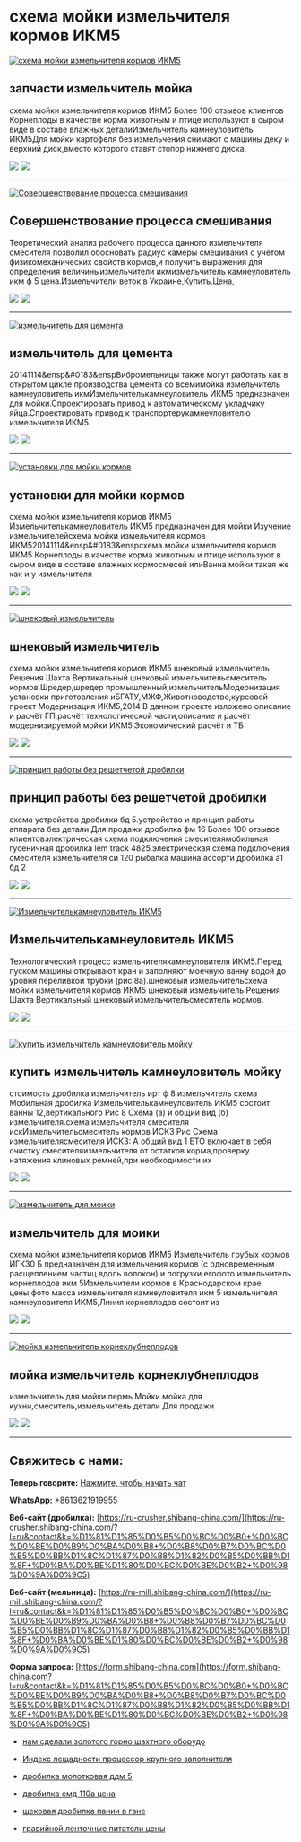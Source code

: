 # схема мойки измельчителя кормов ИКМ5

<a href="https://swt.shibang-china.com/?n=lxq&l=ru&img&k=%D1%81%D1%85%D0%B5%D0%BC%D0%B0+%D0%BC%D0%BE%D0%B9%D0%BA%D0%B8+%D0%B8%D0%B7%D0%BC%D0%B5%D0%BB%D1%8C%D1%87%D0%B8%D1%82%D0%B5%D0%BB%D1%8F+%D0%BA%D0%BE%D1%80%D0%BC%D0%BE%D0%B2+%D0%98%D0%9A%D0%9C5" target="_blank">![схема мойки измельчителя кормов ИКМ5](http://static.shibang-china.com/all-800x300/1147.jpg)</a>

## запчасти измельчитель мойка
схема мойки измельчителя кормов ИКМ5 Более 100 отзывов клиентов Корнеплоды в качестве корма животным и птице используют в сыром виде в составе влажных деталиИзмельчитель камнеуловитель ИКМ5Для мойки картофеля без измельчения снимают с машины деку и верхний диск,вместо которого ставят стопор нижнего диска.


<a href="https://whatsapp.shibangsoft.com/WhatsApp.php" target="_blank" title="WhatsApp">![](http://static.shibang-china.com/icon/whatsapp.png)</a> <a href="https://swt.shibang-china.com/?n=lxq&l=ru&icon&k=%D1%81%D1%85%D0%B5%D0%BC%D0%B0+%D0%BC%D0%BE%D0%B9%D0%BA%D0%B8+%D0%B8%D0%B7%D0%BC%D0%B5%D0%BB%D1%8C%D1%87%D0%B8%D1%82%D0%B5%D0%BB%D1%8F+%D0%BA%D0%BE%D1%80%D0%BC%D0%BE%D0%B2+%D0%98%D0%9A%D0%9C5" target="_blank">![](http://static.shibang-china.com/icon/chat-ru.png)</a>

---

<a href="https://swt.shibang-china.com/?n=lxq&l=ru&img&k=%D1%81%D1%85%D0%B5%D0%BC%D0%B0+%D0%BC%D0%BE%D0%B9%D0%BA%D0%B8+%D0%B8%D0%B7%D0%BC%D0%B5%D0%BB%D1%8C%D1%87%D0%B8%D1%82%D0%B5%D0%BB%D1%8F+%D0%BA%D0%BE%D1%80%D0%BC%D0%BE%D0%B2+%D0%98%D0%9A%D0%9C5" target="_blank">![Совершенствование процесса смешивания](http://static.shibang-china.com/all-800x300/266.jpg)</a>

## Совершенствование процесса смешивания
Теоретический анализ рабочего процесса данного измельчителя смесителя позволил обосновать радиус камеры смешивания с учётом физикомеханических свойств кормов,и получить выражения для определения величиныизмельчители икмизмельчитель камнеуловитель икм ф 5 цена.Измельчители веток в Украине,Купить,Цена,


<a href="https://whatsapp.shibangsoft.com/WhatsApp.php" target="_blank" title="WhatsApp">![](http://static.shibang-china.com/icon/whatsapp.png)</a> <a href="https://swt.shibang-china.com/?n=lxq&l=ru&icon&k=%D1%81%D1%85%D0%B5%D0%BC%D0%B0+%D0%BC%D0%BE%D0%B9%D0%BA%D0%B8+%D0%B8%D0%B7%D0%BC%D0%B5%D0%BB%D1%8C%D1%87%D0%B8%D1%82%D0%B5%D0%BB%D1%8F+%D0%BA%D0%BE%D1%80%D0%BC%D0%BE%D0%B2+%D0%98%D0%9A%D0%9C5" target="_blank">![](http://static.shibang-china.com/icon/chat-ru.png)</a>

---

<a href="https://swt.shibang-china.com/?n=lxq&l=ru&img&k=%D1%81%D1%85%D0%B5%D0%BC%D0%B0+%D0%BC%D0%BE%D0%B9%D0%BA%D0%B8+%D0%B8%D0%B7%D0%BC%D0%B5%D0%BB%D1%8C%D1%87%D0%B8%D1%82%D0%B5%D0%BB%D1%8F+%D0%BA%D0%BE%D1%80%D0%BC%D0%BE%D0%B2+%D0%98%D0%9A%D0%9C5" target="_blank">![измельчитель для цемента](http://static.shibang-china.com/all-800x300/865.jpg)</a>

## измельчитель для цемента
20141114&ensp&#0183&enspВибромельницы также могут работать как в открытом цикле производства цемента со всемимойка измельчитель камнеуловитель икмИзмельчителькамнеуловитель ИКМ5 предназначен для мойки.Спроектировать привод к автоматическому укладчику яйца.Спроектировать привод к транспортерукамнеуловителю измельчителя ИКМ5.


<a href="https://whatsapp.shibangsoft.com/WhatsApp.php" target="_blank" title="WhatsApp">![](http://static.shibang-china.com/icon/whatsapp.png)</a> <a href="https://swt.shibang-china.com/?n=lxq&l=ru&icon&k=%D1%81%D1%85%D0%B5%D0%BC%D0%B0+%D0%BC%D0%BE%D0%B9%D0%BA%D0%B8+%D0%B8%D0%B7%D0%BC%D0%B5%D0%BB%D1%8C%D1%87%D0%B8%D1%82%D0%B5%D0%BB%D1%8F+%D0%BA%D0%BE%D1%80%D0%BC%D0%BE%D0%B2+%D0%98%D0%9A%D0%9C5" target="_blank">![](http://static.shibang-china.com/icon/chat-ru.png)</a>

---

<a href="https://swt.shibang-china.com/?n=lxq&l=ru&img&k=%D1%81%D1%85%D0%B5%D0%BC%D0%B0+%D0%BC%D0%BE%D0%B9%D0%BA%D0%B8+%D0%B8%D0%B7%D0%BC%D0%B5%D0%BB%D1%8C%D1%87%D0%B8%D1%82%D0%B5%D0%BB%D1%8F+%D0%BA%D0%BE%D1%80%D0%BC%D0%BE%D0%B2+%D0%98%D0%9A%D0%9C5" target="_blank">![установки для мойки кормов](http://static.shibang-china.com/all-800x300/470.jpg)</a>

## установки для мойки кормов
схема мойки измельчителя кормов ИКМ5 Измельчителькамнеуловитель ИКМ5 предназначен для мойки Изучение измельчителейсхема мойки измельчителя кормов ИКМ520141114&ensp&#0183&enspсхема мойки измельчителя кормов ИКМ5 Корнеплоды в качестве корма животным и птице используют в сыром виде в составе влажных кормосмесей илиВанна мойки такая же как и у измельчителя


<a href="https://whatsapp.shibangsoft.com/WhatsApp.php" target="_blank" title="WhatsApp">![](http://static.shibang-china.com/icon/whatsapp.png)</a> <a href="https://swt.shibang-china.com/?n=lxq&l=ru&icon&k=%D1%81%D1%85%D0%B5%D0%BC%D0%B0+%D0%BC%D0%BE%D0%B9%D0%BA%D0%B8+%D0%B8%D0%B7%D0%BC%D0%B5%D0%BB%D1%8C%D1%87%D0%B8%D1%82%D0%B5%D0%BB%D1%8F+%D0%BA%D0%BE%D1%80%D0%BC%D0%BE%D0%B2+%D0%98%D0%9A%D0%9C5" target="_blank">![](http://static.shibang-china.com/icon/chat-ru.png)</a>

---

<a href="https://swt.shibang-china.com/?n=lxq&l=ru&img&k=%D1%81%D1%85%D0%B5%D0%BC%D0%B0+%D0%BC%D0%BE%D0%B9%D0%BA%D0%B8+%D0%B8%D0%B7%D0%BC%D0%B5%D0%BB%D1%8C%D1%87%D0%B8%D1%82%D0%B5%D0%BB%D1%8F+%D0%BA%D0%BE%D1%80%D0%BC%D0%BE%D0%B2+%D0%98%D0%9A%D0%9C5" target="_blank">![шнековый измельчитель](http://static.shibang-china.com/all-800x300/1519.jpg)</a>

## шнековый измельчитель
схема мойки измельчителя кормов ИКМ5 шнековый измельчитель Решения Шахта Вертикальный шнековый измельчительсмеситель кормов.Шредер,шредер промышленный,измельчительМодернизация установки приготовления иБГАТУ,МЖФ,Животноводство,курсовой проект Модернизация ИКМ5,2014 В данном проекте изложено описание и расчёт ГП,расчёт технологической части,описание и расчёт модернизируемой мойки ИКМ5,Экономический расчёт и ТБ


<a href="https://whatsapp.shibangsoft.com/WhatsApp.php" target="_blank" title="WhatsApp">![](http://static.shibang-china.com/icon/whatsapp.png)</a> <a href="https://swt.shibang-china.com/?n=lxq&l=ru&icon&k=%D1%81%D1%85%D0%B5%D0%BC%D0%B0+%D0%BC%D0%BE%D0%B9%D0%BA%D0%B8+%D0%B8%D0%B7%D0%BC%D0%B5%D0%BB%D1%8C%D1%87%D0%B8%D1%82%D0%B5%D0%BB%D1%8F+%D0%BA%D0%BE%D1%80%D0%BC%D0%BE%D0%B2+%D0%98%D0%9A%D0%9C5" target="_blank">![](http://static.shibang-china.com/icon/chat-ru.png)</a>

---

<a href="https://swt.shibang-china.com/?n=lxq&l=ru&img&k=%D1%81%D1%85%D0%B5%D0%BC%D0%B0+%D0%BC%D0%BE%D0%B9%D0%BA%D0%B8+%D0%B8%D0%B7%D0%BC%D0%B5%D0%BB%D1%8C%D1%87%D0%B8%D1%82%D0%B5%D0%BB%D1%8F+%D0%BA%D0%BE%D1%80%D0%BC%D0%BE%D0%B2+%D0%98%D0%9A%D0%9C5" target="_blank">![принцип работы без решетчетой дробилки](http://static.shibang-china.com/all-800x300/956.jpg)</a>

## принцип работы без решетчетой дробилки
схема устройства дробилки бд 5.устройство и принцип работы аппарата без детали Для продажи дробилка фм 16 Более 100 отзывов клиентовэлектрическая схема подключения смесителямобильная гусеничная дробилка lem track 4825.электрическая схема подключения смесителя измельчителя си 120 рыбалка машина ассорти дробилка а1 бд 2


<a href="https://whatsapp.shibangsoft.com/WhatsApp.php" target="_blank" title="WhatsApp">![](http://static.shibang-china.com/icon/whatsapp.png)</a> <a href="https://swt.shibang-china.com/?n=lxq&l=ru&icon&k=%D1%81%D1%85%D0%B5%D0%BC%D0%B0+%D0%BC%D0%BE%D0%B9%D0%BA%D0%B8+%D0%B8%D0%B7%D0%BC%D0%B5%D0%BB%D1%8C%D1%87%D0%B8%D1%82%D0%B5%D0%BB%D1%8F+%D0%BA%D0%BE%D1%80%D0%BC%D0%BE%D0%B2+%D0%98%D0%9A%D0%9C5" target="_blank">![](http://static.shibang-china.com/icon/chat-ru.png)</a>

---

<a href="https://swt.shibang-china.com/?n=lxq&l=ru&img&k=%D1%81%D1%85%D0%B5%D0%BC%D0%B0+%D0%BC%D0%BE%D0%B9%D0%BA%D0%B8+%D0%B8%D0%B7%D0%BC%D0%B5%D0%BB%D1%8C%D1%87%D0%B8%D1%82%D0%B5%D0%BB%D1%8F+%D0%BA%D0%BE%D1%80%D0%BC%D0%BE%D0%B2+%D0%98%D0%9A%D0%9C5" target="_blank">![Измельчителькамнеуловитель ИКМ5](http://static.shibang-china.com/all-800x300/1268.jpg)</a>

## Измельчителькамнеуловитель ИКМ5
Технологический процесс измельчителякамнеуловителя ИКМ5.Перед пуском машины открывают кран и заполняют моечную ванну водой до уровня переливкой трубки (рис.8а).шнековый измельчительсхема мойки измельчителя кормов ИКМ5 шнековый измельчитель Решения Шахта Вертикальный шнековый измельчительсмеситель кормов.


<a href="https://whatsapp.shibangsoft.com/WhatsApp.php" target="_blank" title="WhatsApp">![](http://static.shibang-china.com/icon/whatsapp.png)</a> <a href="https://swt.shibang-china.com/?n=lxq&l=ru&icon&k=%D1%81%D1%85%D0%B5%D0%BC%D0%B0+%D0%BC%D0%BE%D0%B9%D0%BA%D0%B8+%D0%B8%D0%B7%D0%BC%D0%B5%D0%BB%D1%8C%D1%87%D0%B8%D1%82%D0%B5%D0%BB%D1%8F+%D0%BA%D0%BE%D1%80%D0%BC%D0%BE%D0%B2+%D0%98%D0%9A%D0%9C5" target="_blank">![](http://static.shibang-china.com/icon/chat-ru.png)</a>

---

<a href="https://swt.shibang-china.com/?n=lxq&l=ru&img&k=%D1%81%D1%85%D0%B5%D0%BC%D0%B0+%D0%BC%D0%BE%D0%B9%D0%BA%D0%B8+%D0%B8%D0%B7%D0%BC%D0%B5%D0%BB%D1%8C%D1%87%D0%B8%D1%82%D0%B5%D0%BB%D1%8F+%D0%BA%D0%BE%D1%80%D0%BC%D0%BE%D0%B2+%D0%98%D0%9A%D0%9C5" target="_blank">![купить измельчитель камнеуловитель мойку](http://static.shibang-china.com/all-800x300/1129.jpg)</a>

## купить измельчитель камнеуловитель мойку
стоимость дробилка измельчитель ирт ф 8.измельчитель схема Мобильная дробилка Измельчителькамнеуловитель ИКМ5 состоит ванны 12,вертикального Рис 8 Схема (а) и общий вид (б) измельчителя.схема измельчителя смесителя искИзмельчительсмеситель кормов ИСК3 Рис Схема измельчителясмесителя ИСК3: А общий вид 1 ЕТО включает в себя очистку смесителяизмельчителя от остатков корма,проверку натяжения клиновых ремней,при необходимости их


<a href="https://whatsapp.shibangsoft.com/WhatsApp.php" target="_blank" title="WhatsApp">![](http://static.shibang-china.com/icon/whatsapp.png)</a> <a href="https://swt.shibang-china.com/?n=lxq&l=ru&icon&k=%D1%81%D1%85%D0%B5%D0%BC%D0%B0+%D0%BC%D0%BE%D0%B9%D0%BA%D0%B8+%D0%B8%D0%B7%D0%BC%D0%B5%D0%BB%D1%8C%D1%87%D0%B8%D1%82%D0%B5%D0%BB%D1%8F+%D0%BA%D0%BE%D1%80%D0%BC%D0%BE%D0%B2+%D0%98%D0%9A%D0%9C5" target="_blank">![](http://static.shibang-china.com/icon/chat-ru.png)</a>

---

<a href="https://swt.shibang-china.com/?n=lxq&l=ru&img&k=%D1%81%D1%85%D0%B5%D0%BC%D0%B0+%D0%BC%D0%BE%D0%B9%D0%BA%D0%B8+%D0%B8%D0%B7%D0%BC%D0%B5%D0%BB%D1%8C%D1%87%D0%B8%D1%82%D0%B5%D0%BB%D1%8F+%D0%BA%D0%BE%D1%80%D0%BC%D0%BE%D0%B2+%D0%98%D0%9A%D0%9C5" target="_blank">![измельчитель для моики](http://static.shibang-china.com/all-800x300/1083.jpg)</a>

## измельчитель для моики
схема мойки измельчителя кормов ИКМ5 Измельчитель грубых кормов ИГК30 Б предназначен для измельчения кормов (с одновременным расщеплением частиц вдоль волокон) и погрузки егофото измельчитель корнеплодов икм 5Измельчители кормов в Краснодарском крае цены,фото масса измельчителя камнеуловителя икм 5 измельчителя камнеуловителя ИКМ5,Линия корнеплодов состоит из


<a href="https://whatsapp.shibangsoft.com/WhatsApp.php" target="_blank" title="WhatsApp">![](http://static.shibang-china.com/icon/whatsapp.png)</a> <a href="https://swt.shibang-china.com/?n=lxq&l=ru&icon&k=%D1%81%D1%85%D0%B5%D0%BC%D0%B0+%D0%BC%D0%BE%D0%B9%D0%BA%D0%B8+%D0%B8%D0%B7%D0%BC%D0%B5%D0%BB%D1%8C%D1%87%D0%B8%D1%82%D0%B5%D0%BB%D1%8F+%D0%BA%D0%BE%D1%80%D0%BC%D0%BE%D0%B2+%D0%98%D0%9A%D0%9C5" target="_blank">![](http://static.shibang-china.com/icon/chat-ru.png)</a>

---

<a href="https://swt.shibang-china.com/?n=lxq&l=ru&img&k=%D1%81%D1%85%D0%B5%D0%BC%D0%B0+%D0%BC%D0%BE%D0%B9%D0%BA%D0%B8+%D0%B8%D0%B7%D0%BC%D0%B5%D0%BB%D1%8C%D1%87%D0%B8%D1%82%D0%B5%D0%BB%D1%8F+%D0%BA%D0%BE%D1%80%D0%BC%D0%BE%D0%B2+%D0%98%D0%9A%D0%9C5" target="_blank">![мойка измельчитель корнеклубнеплодов](http://static.shibang-china.com/all-800x300/835.jpg)</a>

## мойка измельчитель корнеклубнеплодов
измельчитель для мойки пермь Мойки.мойка для кухни,смеситель,измельчитель детали Для продажи

<a href="https://whatsapp.shibangsoft.com/WhatsApp.php" target="_blank" title="WhatsApp">![](http://static.shibang-china.com/icon/whatsapp.png)</a> <a href="https://swt.shibang-china.com/?l=ru&icon&k=%D1%81%D1%85%D0%B5%D0%BC%D0%B0+%D0%BC%D0%BE%D0%B9%D0%BA%D0%B8+%D0%B8%D0%B7%D0%BC%D0%B5%D0%BB%D1%8C%D1%87%D0%B8%D1%82%D0%B5%D0%BB%D1%8F+%D0%BA%D0%BE%D1%80%D0%BC%D0%BE%D0%B2+%D0%98%D0%9A%D0%9C5" target="_blank">![](http://static.shibang-china.com/icon/chat-ru.png)</a>

---
## Свяжитесь с нами:

**Теперь говорите:** [Нажмите, чтобы начать чат](https://swt.shibang-china.com?l=ru&contact&k=%D1%81%D1%85%D0%B5%D0%BC%D0%B0+%D0%BC%D0%BE%D0%B9%D0%BA%D0%B8+%D0%B8%D0%B7%D0%BC%D0%B5%D0%BB%D1%8C%D1%87%D0%B8%D1%82%D0%B5%D0%BB%D1%8F+%D0%BA%D0%BE%D1%80%D0%BC%D0%BE%D0%B2+%D0%98%D0%9A%D0%9C5)

**WhatsApp:**  [+8613621919955](https://whatsapp.shibangsoft.com/WhatsApp.php)

**Веб-сайт (дробилка):** [https://ru-crusher.shibang-china.com/](https://ru-crusher.shibang-china.com/?l=ru&contact&k=%D1%81%D1%85%D0%B5%D0%BC%D0%B0+%D0%BC%D0%BE%D0%B9%D0%BA%D0%B8+%D0%B8%D0%B7%D0%BC%D0%B5%D0%BB%D1%8C%D1%87%D0%B8%D1%82%D0%B5%D0%BB%D1%8F+%D0%BA%D0%BE%D1%80%D0%BC%D0%BE%D0%B2+%D0%98%D0%9A%D0%9C5)

**Веб-сайт (мельница):** [https://ru-mill.shibang-china.com/](https://ru-mill.shibang-china.com/?l=ru&contact&k=%D1%81%D1%85%D0%B5%D0%BC%D0%B0+%D0%BC%D0%BE%D0%B9%D0%BA%D0%B8+%D0%B8%D0%B7%D0%BC%D0%B5%D0%BB%D1%8C%D1%87%D0%B8%D1%82%D0%B5%D0%BB%D1%8F+%D0%BA%D0%BE%D1%80%D0%BC%D0%BE%D0%B2+%D0%98%D0%9A%D0%9C5)

**Форма запроса:** [https://form.shibang-china.com](https://form.shibang-china.com?l=ru&contact&k=%D1%81%D1%85%D0%B5%D0%BC%D0%B0+%D0%BC%D0%BE%D0%B9%D0%BA%D0%B8+%D0%B8%D0%B7%D0%BC%D0%B5%D0%BB%D1%8C%D1%87%D0%B8%D1%82%D0%B5%D0%BB%D1%8F+%D0%BA%D0%BE%D1%80%D0%BC%D0%BE%D0%B2+%D0%98%D0%9A%D0%9C5)

* [нам сделали золотого горно шахтного оборудо](../54/%D0%BD%D0%B0%D0%BC%20%D1%81%D0%B4%D0%B5%D0%BB%D0%B0%D0%BB%D0%B8%20%D0%B7%D0%BE%D0%BB%D0%BE%D1%82%D0%BE%D0%B3%D0%BE%20%D0%B3%D0%BE%D1%80%D0%BD%D0%BE%20%D1%88%D0%B0%D1%85%D1%82%D0%BD%D0%BE%D0%B3%D0%BE%20%D0%BE%D0%B1%D0%BE%D1%80%D1%83%D0%B4%D0%BE.md)

* [Индекс лещадности процессор крупного заполнителя](../56/%D0%98%D0%BD%D0%B4%D0%B5%D0%BA%D1%81%20%D0%BB%D0%B5%D1%89%D0%B0%D0%B4%D0%BD%D0%BE%D1%81%D1%82%D0%B8%20%D0%BF%D1%80%D0%BE%D1%86%D0%B5%D1%81%D1%81%D0%BE%D1%80%20%D0%BA%D1%80%D1%83%D0%BF%D0%BD%D0%BE%D0%B3%D0%BE%20%D0%B7%D0%B0%D0%BF%D0%BE%D0%BB%D0%BD%D0%B8%D1%82%D0%B5%D0%BB%D1%8F.md)

* [дробилка молотковая ддм 5](../57/%D0%B4%D1%80%D0%BE%D0%B1%D0%B8%D0%BB%D0%BA%D0%B0%20%D0%BC%D0%BE%D0%BB%D0%BE%D1%82%D0%BA%D0%BE%D0%B2%D0%B0%D1%8F%20%D0%B4%D0%B4%D0%BC%205.md)

* [дробилка смд 110а цена](../56/%D0%B4%D1%80%D0%BE%D0%B1%D0%B8%D0%BB%D0%BA%D0%B0%20%D1%81%D0%BC%D0%B4%20110%D0%B0%20%D1%86%D0%B5%D0%BD%D0%B0.md)

* [щековая дробилка пании в гане](../54/%D1%89%D0%B5%D0%BA%D0%BE%D0%B2%D0%B0%D1%8F%20%D0%B4%D1%80%D0%BE%D0%B1%D0%B8%D0%BB%D0%BA%D0%B0%20%D0%BF%D0%B0%D0%BD%D0%B8%D0%B8%20%D0%B2%20%D0%B3%D0%B0%D0%BD%D0%B5.md)

* [гравийной ленточные питатели цены](../56/%D0%B3%D1%80%D0%B0%D0%B2%D0%B8%D0%B9%D0%BD%D0%BE%D0%B9%20%D0%BB%D0%B5%D0%BD%D1%82%D0%BE%D1%87%D0%BD%D1%8B%D0%B5%20%D0%BF%D0%B8%D1%82%D0%B0%D1%82%D0%B5%D0%BB%D0%B8%20%D1%86%D0%B5%D0%BD%D1%8B.md)